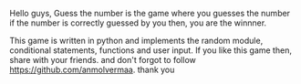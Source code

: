 Hello guys,
Guess the number is the  game where you guesses the number 
if the number is correctly guessed by  you then, you are the winnner.

This game is written in python and implements the random module, conditional statements, functions and user input.
If you like this game then, share with your friends.
and don't forgot to follow https://github.com/anmolvermaa.
thank you 
